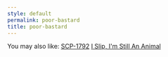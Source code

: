 ```yaml
---
style: default
permalink: poor-bastard
title: poor-bastard
---
```

You may also like:
[SCP-1792](http://scp-wiki.net/scp-1792)
[I Slip, I'm Still An Animal](http://scp-wiki.net/i-slip-i-m-still-an-animal)